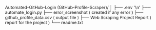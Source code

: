 Automated-GitHub-Login (GitHub-Profile-Scraper)/
│
├── .env '\n'
├── automate_login.py
├── error_screenshot ( created if any error )
├── github_profile_data.csv ( output file )
├── Web Scraping Project Report ( report for the project )
└── readme.txt
